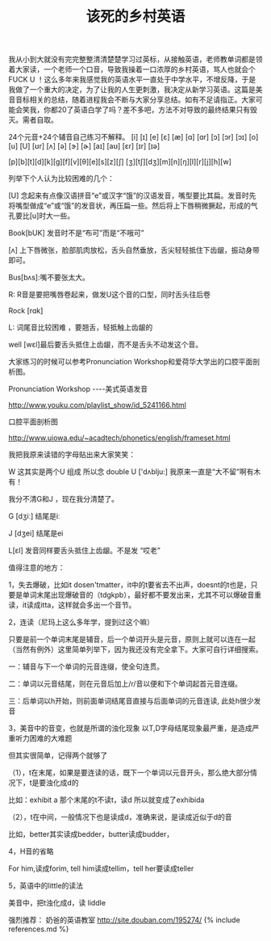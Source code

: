 ﻿---
layout: post
title: 该死的乡村英语
category: other
---
我从小到大就没有完完整整清清楚楚学习过英标，从接触英语，老师教单词都是领着大家读，一个老师一个口音，导致我操着一口浓厚的乡村英语，骂人也就会个FUCK U ！这么多年来我感觉我的英语水平一直处于中学水平，不增反降，于是我做了一个重大的决定，为了让我的人生更刺激，我决定从新学习英语。这篇是美音音标相关的总结，随着进程我会不断与大家分享总结。如有不足请指正。大家可能会笑我，你都20了英语白学了吗？差不多吧，方法不对导致的最终结果只有毁灭。需者自取。


24个元音+24个辅音自己练习不解释。 
[i] [ɪ] [e] [ɛ] [æ] [ɑ] [ɑr] [ɔ] [ɔr] [ɔɪ] [o] [u] [U] 
[ʊr] [ʌ] [ə] [ɝ] [ɚ] [aɪ] [aʊ] [ɛr] [ɪr] [ɪə] 

[p][b][t][d][k][g][f][v][θ][e][s][z][ʃ] 
[ʒ][tʃ][dʒ][m][n][ŋ][l][r][j][h][w]

 

列举下个人认为比较困难的几个：

[U] 念起来有点像汉语拼音“e”或汉字“饿”的汉语发音，嘴型要比其扁。发音时先将嘴型做成“e”或“饿”的发音状，再压扁一些。然后将上下唇稍微撅起，形成的气孔要比[u]时大一些。

Book[bUK] 发音时不是“布可”而是“不哦可”

 

[ʌ] 上下唇微张，脸部肌肉放松，舌头自然垂放，舌尖轻轻抵住下齿龈，振动身带即可。

Bus[bʌs]:嘴不要张太大。

 

R: R音是要把嘴唇卷起来，做发U这个音的口型，同时舌头往后卷

Rock [rɑk]

 

L: 词尾音比较困难 ，要翘舌，轻抵触上齿龈的 

well [wɛl]最后要舌头抵住上齿龈，而不是舌头不动发这个音。

 

大家练习的时候可以参考Pronunciation Workshop和爱荷华大学出的口腔平面剖析图。

 

Pronunciation Workshop ----美式英语发音

http://www.youku.com/playlist_show/id_5241166.html

 

口腔平面剖析图

http://www.uiowa.edu/~acadtech/phonetics/english/frameset.html

 

我把我原来读错的字母贴出来大家笑笑：

W 这其实是两个U 组成 所以念 double U ['dʌblju:] 我原来一直是“大不留”啊有木有！

我分不清G和J ，现在我分清楚了。

G [dʒiː] 结尾是iː

J [dʒei] 结尾是ei

L[ɛl] 发音同样要舌头抵住上齿龈。不是发 “哎老”

 

值得注意的地方：


1，失去爆破，比如it dosen'tmatter，it中的t要省去不出声，doesnt的t也是，只要是单词末尾出现爆破音的（tdgkpb），最好都不要发出来，尤其不可以爆破音重读，it读成itta，这样就会多出一个音节。

2，连读（尼玛上这么多年学，提到过这个嘛）

只要是前一个单词末尾是辅音，后一个单词开头是元音，原则上就可以连在一起（当然有例外）这里简单列举下，因为我还没有完全拿下。大家可自行详细搜索。


一：辅音与下一个单词的元音连缀，使全句连贯。 

二：单词以元音结尾，则在元音后加上/r/音以便和下个单词起首元音连缀。 

三：后单词以h开始，则前面单词结尾音直接与后面单词的元音连读, 此处h很少发音


3，美音中的音变，也就是所谓的浊化现象 
以T,D字母结尾现象最严重，是造成严重听力困难的大难题 

但其实很简单，记得两个就够了 

（1），t在末尾，如果是要连读的话，既下一个单词以元音开头，那么绝大部分情况下，t是要浊化成d的 

比如：exhibit a 那个末尾的t不读t，读d  所以就变成了exhibida 

（2），t在中间，一般情况下也是读成d，准确来说，是读成近似于d的音 

比如，better其实读成bedder，butter读成budder， 

4，H音的省略 

For him,读成forim, tell him读成tellim，tell her要读成teller 

5，英语中的little的读法 

美音中，把t浊化成d，读 liddle 


强烈推荐：
奶爸的英语教室
http://site.douban.com/195274/
{% include references.md %}
